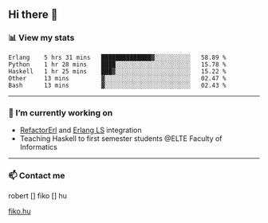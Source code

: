 ## Hi there 👋

### 📊 View my stats

<!--START_SECTION:waka-->
```text
Erlang    5 hrs 31 mins   ██████████████▓░░░░░░░░░░   58.89 % 
Python    1 hr 28 mins    ████░░░░░░░░░░░░░░░░░░░░░   15.78 % 
Haskell   1 hr 25 mins    ███▓░░░░░░░░░░░░░░░░░░░░░   15.22 % 
Other     13 mins         ▓░░░░░░░░░░░░░░░░░░░░░░░░   02.47 % 
Bash      13 mins         ▓░░░░░░░░░░░░░░░░░░░░░░░░   02.43 % 
```
<!--END_SECTION:waka-->


---

### 🔭 I’m currently working on
- [RefactorErl](https://plc.inf.elte.hu/erlang/) and [Erlang LS](https://erlang-ls.github.io) integration
- Teaching Haskell to first semester students @ELTE Faculty of Informatics

---



### 📫 Contact me
robert [] fiko [] hu

[fiko.hu](https://fiko.hu)


<!--
**robertfiko/robertfiko** is a ✨ _special_ ✨ repository because its `README.md` (this file) appears on your GitHub profile.

Here are some ideas to get you started:

- 🔭 I’m currently working on ...
- 🌱 I’m currently learning ...
- 👯 I’m looking to collaborate on ...
- 🤔 I’m looking for help with ...
- 💬 Ask me about ...
- 📫 How to reach me: ...
- 😄 Pronouns: ...
- ⚡ Fun fact: ...
-->
